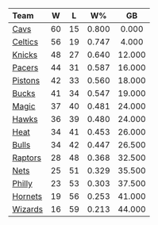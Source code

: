 | Team                            |  W  |  L  |  W%   |   GB   |
|:--------------------------------|:---:|:---:|:-----:|:------:|
| [Cavs](/r/clevelandcavs)        | 60  | 15  | 0.800 | 0.000  |
| [Celtics](/r/bostonceltics)     | 56  | 19  | 0.747 | 4.000  |
| [Knicks](/r/NYKnicks)           | 48  | 27  | 0.640 | 12.000 |
| [Pacers](/r/pacers)             | 44  | 31  | 0.587 | 16.000 |
| [Pistons](/r/DetroitPistons)    | 42  | 33  | 0.560 | 18.000 |
| [Bucks](/r/MkeBucks)            | 41  | 34  | 0.547 | 19.000 |
| [Magic](/r/OrlandoMagic)        | 37  | 40  | 0.481 | 24.000 |
| [Hawks](/r/AtlantaHawks)        | 36  | 39  | 0.480 | 24.000 |
| [Heat](/r/heat)                 | 34  | 41  | 0.453 | 26.000 |
| [Bulls](/r/chicagobulls)        | 34  | 42  | 0.447 | 26.500 |
| [Raptors](/r/torontoraptors)    | 28  | 48  | 0.368 | 32.500 |
| [Nets](/r/GoNets)               | 25  | 51  | 0.329 | 35.500 |
| [Philly](/r/sixers)             | 23  | 53  | 0.303 | 37.500 |
| [Hornets](/r/CharlotteHornets)  | 19  | 56  | 0.253 | 41.000 |
| [Wizards](/r/washingtonwizards) | 16  | 59  | 0.213 | 44.000 |